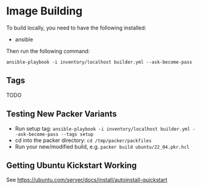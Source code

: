Image Building
==============

To build locally, you need to have the following installed:
- ansible

Then run the following command:
```
ansible-playbook -i inventory/localhost builder.yml --ask-become-pass
```

Tags
----

TODO

Testing New Packer Variants
---------------------------

- Run setup tag: `ansible-playbook -i inventory/localhost builder.yml --ask-become-pass --tags setup`
- cd into the packer directory: `cd /tmp/packer/packfiles`
- Run your new/modified build, e.g. `packer build ubuntu/22_04.pkr.hcl`

Getting Ubuntu Kickstart Working
--------------------------------

See https://ubuntu.com/server/docs/install/autoinstall-quickstart